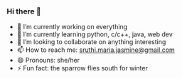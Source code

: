 ### Hi there 👋

- 🔭 I’m currently working on everything
- 🌱 I’m currently learning python, c/c++, java, web dev
- 👯 I’m looking to collaborate on anything interesting
- 📫 How to reach me: sruthi.maria.jasmine@gmail.com
- 😄 Pronouns: she/her
- ⚡ Fun fact: the sparrow flies south for winter
